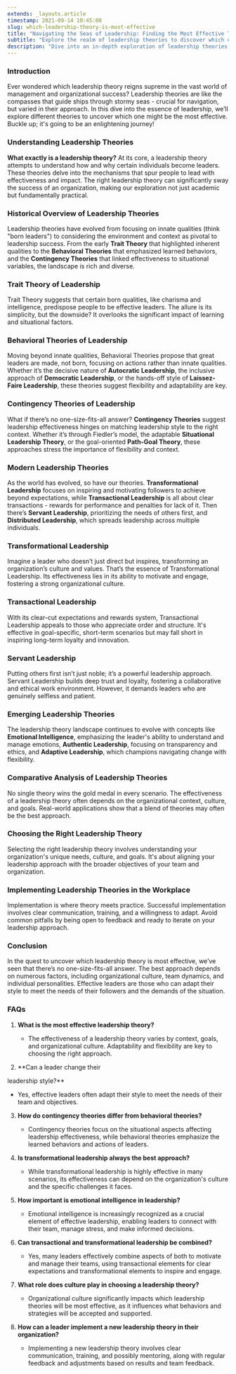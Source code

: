 ```yaml
---
extends: _layouts.article
timestamp: 2021-09-14 10:45:00
slug: which-leadership-theory-is-most-effective
title: "Navigating the Seas of Leadership: Finding the Most Effective Theory"
subtitle: "Explore the realm of leadership theories to discover which one truly leads the way to success."
description: "Dive into an in-depth exploration of leadership theories from Trait to Transformational, and learn how to select and implement the most effective one for your organization. Unlock the secrets to leadership success."
---
```


### **Introduction**

Ever wondered which leadership theory reigns supreme in the vast world of management and organizational success? Leadership theories are like the compasses that guide ships through stormy seas - crucial for navigation, but varied in their approach. In this dive into the essence of leadership, we’ll explore different theories to uncover which one might be the most effective. Buckle up; it's going to be an enlightening journey!

### **Understanding Leadership Theories**

**What exactly is a leadership theory?** At its core, a leadership theory attempts to understand how and why certain individuals become leaders. These theories delve into the mechanisms that spur people to lead with effectiveness and impact. The right leadership theory can significantly sway the success of an organization, making our exploration not just academic but fundamentally practical.

### **Historical Overview of Leadership Theories**

Leadership theories have evolved from focusing on innate qualities (think "born leaders") to considering the environment and context as pivotal to leadership success. From the early **Trait Theory** that highlighted inherent qualities to the **Behavioral Theories** that emphasized learned behaviors, and the **Contingency Theories** that linked effectiveness to situational variables, the landscape is rich and diverse.

### **Trait Theory of Leadership**

Trait Theory suggests that certain born qualities, like charisma and intelligence, predispose people to be effective leaders. The allure is its simplicity, but the downside? It overlooks the significant impact of learning and situational factors.

### **Behavioral Theories of Leadership**

Moving beyond innate qualities, Behavioral Theories propose that great leaders are made, not born, focusing on actions rather than innate qualities. Whether it’s the decisive nature of **Autocratic Leadership**, the inclusive approach of **Democratic Leadership**, or the hands-off style of **Laissez-Faire Leadership**, these theories suggest flexibility and adaptability are key.

### **Contingency Theories of Leadership**

What if there’s no one-size-fits-all answer? **Contingency Theories** suggest leadership effectiveness hinges on matching leadership style to the right context. Whether it’s through Fiedler’s model, the adaptable **Situational Leadership Theory**, or the goal-oriented **Path-Goal Theory**, these approaches stress the importance of flexibility and context.

### **Modern Leadership Theories**

As the world has evolved, so have our theories. **Transformational Leadership** focuses on inspiring and motivating followers to achieve beyond expectations, while **Transactional Leadership** is all about clear transactions - rewards for performance and penalties for lack of it. Then there’s **Servant Leadership**, prioritizing the needs of others first, and **Distributed Leadership**, which spreads leadership across multiple individuals.

### **Transformational Leadership**

Imagine a leader who doesn’t just direct but inspires, transforming an organization’s culture and values. That’s the essence of Transformational Leadership. Its effectiveness lies in its ability to motivate and engage, fostering a strong organizational culture.

### **Transactional Leadership**

With its clear-cut expectations and rewards system, Transactional Leadership appeals to those who appreciate order and structure. It's effective in goal-specific, short-term scenarios but may fall short in inspiring long-term loyalty and innovation.

### **Servant Leadership**

Putting others first isn’t just noble; it’s a powerful leadership approach. Servant Leadership builds deep trust and loyalty, fostering a collaborative and ethical work environment. However, it demands leaders who are genuinely selfless and patient.

### **Emerging Leadership Theories**

The leadership theory landscape continues to evolve with concepts like **Emotional Intelligence**, emphasizing the leader's ability to understand and manage emotions, **Authentic Leadership**, focusing on transparency and ethics, and **Adaptive Leadership**, which champions navigating change with flexibility.

### **Comparative Analysis of Leadership Theories**

No single theory wins the gold medal in every scenario. The effectiveness of a leadership theory often depends on the organizational context, culture, and goals. Real-world applications show that a blend of theories may often be the best approach.

### **Choosing the Right Leadership Theory**

Selecting the right leadership theory involves understanding your organization's unique needs, culture, and goals. It's about aligning your leadership approach with the broader objectives of your team and organization.

### **Implementing Leadership Theories in the Workplace**

Implementation is where theory meets practice. Successful implementation involves clear communication, training, and a willingness to adapt. Avoid common pitfalls by being open to feedback and ready to iterate on your leadership approach.

### **Conclusion**

In the quest to uncover which leadership theory is most effective, we’ve seen that there’s no one-size-fits-all answer. The best approach depends on numerous factors, including organizational culture, team dynamics, and individual personalities. Effective leaders are those who can adapt their style to meet the needs of their followers and the demands of the situation.

### **FAQs**

1. **What is the most effective leadership theory?**
   - The effectiveness of a leadership theory varies by context, goals, and organizational culture. Adaptability and flexibility are key to choosing the right approach.

2. **Can a leader change their

 leadership style?**
   - Yes, effective leaders often adapt their style to meet the needs of their team and objectives.

3. **How do contingency theories differ from behavioral theories?**
   - Contingency theories focus on the situational aspects affecting leadership effectiveness, while behavioral theories emphasize the learned behaviors and actions of leaders.

4. **Is transformational leadership always the best approach?**
   - While transformational leadership is highly effective in many scenarios, its effectiveness can depend on the organization's culture and the specific challenges it faces.

5. **How important is emotional intelligence in leadership?**
   - Emotional intelligence is increasingly recognized as a crucial element of effective leadership, enabling leaders to connect with their team, manage stress, and make informed decisions.

6. **Can transactional and transformational leadership be combined?**
   - Yes, many leaders effectively combine aspects of both to motivate and manage their teams, using transactional elements for clear expectations and transformational elements to inspire and engage.

7. **What role does culture play in choosing a leadership theory?**
   - Organizational culture significantly impacts which leadership theories will be most effective, as it influences what behaviors and strategies will be accepted and supported.

8. **How can a leader implement a new leadership theory in their organization?**
   - Implementing a new leadership theory involves clear communication, training, and possibly mentoring, along with regular feedback and adjustments based on results and team feedback.

